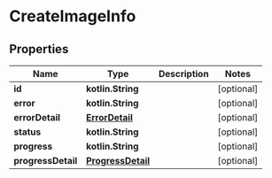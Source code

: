 # CreateImageInfo

## Properties

| Name               | Type                                    | Description | Notes      |
|--------------------|-----------------------------------------|-------------|------------|
| **id**             | **kotlin.String**                       |             | [optional] |
| **error**          | **kotlin.String**                       |             | [optional] |
| **errorDetail**    | [**ErrorDetail**](ErrorDetail.md)       |             | [optional] |
| **status**         | **kotlin.String**                       |             | [optional] |
| **progress**       | **kotlin.String**                       |             | [optional] |
| **progressDetail** | [**ProgressDetail**](ProgressDetail.md) |             | [optional] |



